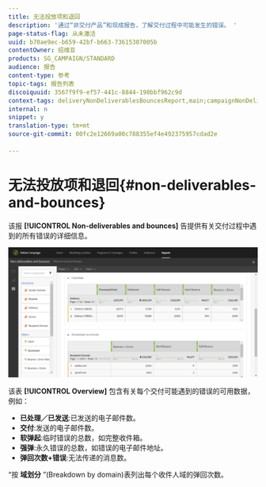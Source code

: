 ```yaml
---
title: 无法投放项和退回
description: '通过“非交付产品”和现成报告，了解交付过程中可能发生的错误。 '
page-status-flag: 从未激活
uuid: b70ae9ec-b659-42bf-b663-73615307005b
contentOwner: 绍维亚
products: SG_CAMPAIGN/STANDARD
audience: 报告
content-type: 参考
topic-tags: 报告列表
discoiquuid: 3567f9f9-ef57-441c-8844-198bbf962c9d
context-tags: deliveryNonDeliverablesBouncesReport,main;campaignNonDeliverablesBouncesReport,main;programNonDeliverablesBouncesReport,main
internal: n
snippet: y
translation-type: tm+mt
source-git-commit: 00fc2e12669a00c788355ef4e492375957cdad2e

---
```



# 无法投放项和退回{#non-deliverables-and-bounces}

该报 **[!UICONTROL Non-deliverables and bounces]** 告提供有关交付过程中遇到的所有错误的详细信息。

![](assets/delivery_reports_7.png)

该表 **[!UICONTROL Overview]** 包含有关每个交付可能遇到的错误的可用数据，例如：

* **已处理／已发送**:已发送的电子邮件数。
* **交付**:发送的电子邮件数。
* **软弹起**:临时错误的总数，如完整收件箱。
* **强弹**:永久错误的总数，如错误的电子邮件地址。
* **弹回次数+错误**:无法传递的消息数。

“按 **域划分** ”(Breakdown by domain)表列出每个收件人域的弹回次数。
